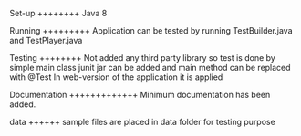 Set-up
++++++++
Java 8

Running
+++++++++
Application can be tested by running
TestBuilder.java and TestPlayer.java

Testing
++++++++
Not added any third party library
so test is done by simple main class
junit jar can be added and main method
can be replaced with @Test
In web-version of the application it is applied

Documentation
+++++++++++++
Minimum documentation has been added.

data
++++++
sample files are placed in data folder for testing purpose